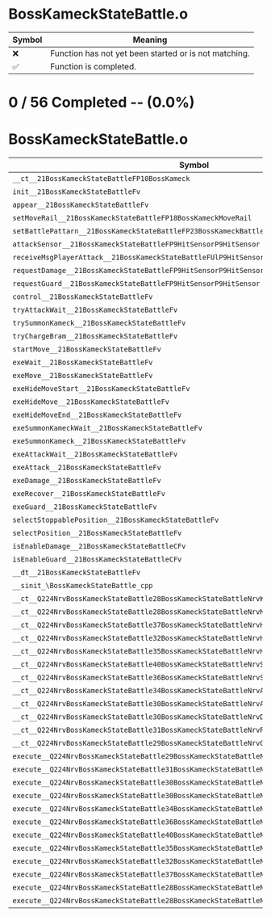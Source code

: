 # BossKameckStateBattle.o
| Symbol | Meaning 
| ------------- | ------------- 
| :x: | Function has not yet been started or is not matching. 
| :white_check_mark: | Function is completed. 


# 0 / 56 Completed -- (0.0%)
# BossKameckStateBattle.o
| Symbol | Decompiled? |
| ------------- | ------------- |
| `__ct__21BossKameckStateBattleFP10BossKameck` | :x: |
| `init__21BossKameckStateBattleFv` | :x: |
| `appear__21BossKameckStateBattleFv` | :x: |
| `setMoveRail__21BossKameckStateBattleFP18BossKameckMoveRail` | :x: |
| `setBattlePattarn__21BossKameckStateBattleFP23BossKameckBattlePattarn` | :x: |
| `attackSensor__21BossKameckStateBattleFP9HitSensorP9HitSensor` | :x: |
| `receiveMsgPlayerAttack__21BossKameckStateBattleFUlP9HitSensorP9HitSensor` | :x: |
| `requestDamage__21BossKameckStateBattleFP9HitSensorP9HitSensor` | :x: |
| `requestGuard__21BossKameckStateBattleFP9HitSensorP9HitSensor` | :x: |
| `control__21BossKameckStateBattleFv` | :x: |
| `tryAttackWait__21BossKameckStateBattleFv` | :x: |
| `trySummonKameck__21BossKameckStateBattleFv` | :x: |
| `tryChargeBram__21BossKameckStateBattleFv` | :x: |
| `startMove__21BossKameckStateBattleFv` | :x: |
| `exeWait__21BossKameckStateBattleFv` | :x: |
| `exeMove__21BossKameckStateBattleFv` | :x: |
| `exeHideMoveStart__21BossKameckStateBattleFv` | :x: |
| `exeHideMove__21BossKameckStateBattleFv` | :x: |
| `exeHideMoveEnd__21BossKameckStateBattleFv` | :x: |
| `exeSummonKameckWait__21BossKameckStateBattleFv` | :x: |
| `exeSummonKameck__21BossKameckStateBattleFv` | :x: |
| `exeAttackWait__21BossKameckStateBattleFv` | :x: |
| `exeAttack__21BossKameckStateBattleFv` | :x: |
| `exeDamage__21BossKameckStateBattleFv` | :x: |
| `exeRecover__21BossKameckStateBattleFv` | :x: |
| `exeGuard__21BossKameckStateBattleFv` | :x: |
| `selectStoppablePosition__21BossKameckStateBattleFv` | :x: |
| `selectPosition__21BossKameckStateBattleFv` | :x: |
| `isEnableDamage__21BossKameckStateBattleCFv` | :x: |
| `isEnableGuard__21BossKameckStateBattleCFv` | :x: |
| `__dt__21BossKameckStateBattleFv` | :x: |
| `__sinit_\BossKameckStateBattle_cpp` | :x: |
| `__ct__Q224NrvBossKameckStateBattle28BossKameckStateBattleNrvWaitFv` | :x: |
| `__ct__Q224NrvBossKameckStateBattle28BossKameckStateBattleNrvMoveFv` | :x: |
| `__ct__Q224NrvBossKameckStateBattle37BossKameckStateBattleNrvHideMoveStartFv` | :x: |
| `__ct__Q224NrvBossKameckStateBattle32BossKameckStateBattleNrvHideMoveFv` | :x: |
| `__ct__Q224NrvBossKameckStateBattle35BossKameckStateBattleNrvHideMoveEndFv` | :x: |
| `__ct__Q224NrvBossKameckStateBattle40BossKameckStateBattleNrvSummonKameckWaitFv` | :x: |
| `__ct__Q224NrvBossKameckStateBattle36BossKameckStateBattleNrvSummonKameckFv` | :x: |
| `__ct__Q224NrvBossKameckStateBattle34BossKameckStateBattleNrvAttackWaitFv` | :x: |
| `__ct__Q224NrvBossKameckStateBattle30BossKameckStateBattleNrvAttackFv` | :x: |
| `__ct__Q224NrvBossKameckStateBattle30BossKameckStateBattleNrvDamageFv` | :x: |
| `__ct__Q224NrvBossKameckStateBattle31BossKameckStateBattleNrvRecoverFv` | :x: |
| `__ct__Q224NrvBossKameckStateBattle29BossKameckStateBattleNrvGuardFv` | :x: |
| `execute__Q224NrvBossKameckStateBattle29BossKameckStateBattleNrvGuardCFP5Spine` | :x: |
| `execute__Q224NrvBossKameckStateBattle31BossKameckStateBattleNrvRecoverCFP5Spine` | :x: |
| `execute__Q224NrvBossKameckStateBattle30BossKameckStateBattleNrvDamageCFP5Spine` | :x: |
| `execute__Q224NrvBossKameckStateBattle30BossKameckStateBattleNrvAttackCFP5Spine` | :x: |
| `execute__Q224NrvBossKameckStateBattle34BossKameckStateBattleNrvAttackWaitCFP5Spine` | :x: |
| `execute__Q224NrvBossKameckStateBattle36BossKameckStateBattleNrvSummonKameckCFP5Spine` | :x: |
| `execute__Q224NrvBossKameckStateBattle40BossKameckStateBattleNrvSummonKameckWaitCFP5Spine` | :x: |
| `execute__Q224NrvBossKameckStateBattle35BossKameckStateBattleNrvHideMoveEndCFP5Spine` | :x: |
| `execute__Q224NrvBossKameckStateBattle32BossKameckStateBattleNrvHideMoveCFP5Spine` | :x: |
| `execute__Q224NrvBossKameckStateBattle37BossKameckStateBattleNrvHideMoveStartCFP5Spine` | :x: |
| `execute__Q224NrvBossKameckStateBattle28BossKameckStateBattleNrvMoveCFP5Spine` | :x: |
| `execute__Q224NrvBossKameckStateBattle28BossKameckStateBattleNrvWaitCFP5Spine` | :x: |
